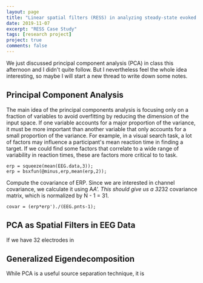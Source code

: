 ```yaml
---
layout: page
title: "Linear spatial filters (RESS) in analyzing steady-state evoked potentials: Notes and comments on Cohen's procedure"
date: 2019-11-07
excerpt: "RESS Case Study"
tags: [research project]
project: true
comments: false
---
```


We just discussed principal component analysis (PCA) in class this afternoon and I didn't quite follow. But I nevertheless feel the whole
idea interesting, so maybe I will start a new thread to write down some notes.

## Principal Component Analysis
The main idea of the principal components analysis is focusing only on a fraction of variables to avoid overfitting
by reducing the dimension of the input space. If one variable accounts for a major proportion of the variance, it must
be more important than another variable that only accounts for a small proportion of the variance. For example, in a
visual search task, a lot of factors may influence a participant's mean reaction time in finding a target. If we could
find some factors that correlate to a wide range of variability in reaction times, these are factors more critical to
to task.

```
erp = squeeze(mean(EEG.data,3));
erp = bsxfun(@minus,erp,mean(erp,2));
```

Compute the covariance of ERP. Since we are interested in channel covariance, we calculate it using A*A'. This should
give us a 32*32 covariance matrix, which is normalized by N - 1 = 31.

```
covar = (erp*erp')./(EEG.pnts-1);
```

## PCA as Spatial Filters in EEG Data
If we have 32 electrodes in 

## Generalized Eigendecomposition
While PCA is a useful source separation technique, it is 
